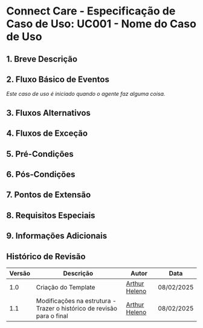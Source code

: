 ﻿
# **Connect Care - Especificação de Caso de Uso: UC001 - Nome do Caso de Uso**

## 1. **Breve Descrição**

## 2. **Fluxo Básico de Eventos**
   *Este caso de uso é iniciado quando o agente faz alguma coisa.*

## 3. **Fluxos Alternativos**

## 4. **Fluxos de Exceção**

## 5. **Pré-Condições** 
   
## 6. **Pós-Condições**
   
## 7. **Pontos de Extensão**
   
## 8. **Requisitos Especiais**
   
## 9. **Informações Adicionais**

## **Histórico de Revisão**

| Versão | Descrição | Autor | Data |
| ------ | ------------------------------------------------------------------- | ------------ |---------- |
| 1.0 | Criação do Template                                                    | [Arthur Heleno](http://github.com/arthur-heleno) | 08/02/2025 |
| 1.1 | Modificações na estrutura - Trazer o histórico de revisão para o final | [Arthur Heleno](http://github.com/arthur-heleno) | 08/02/2025 |